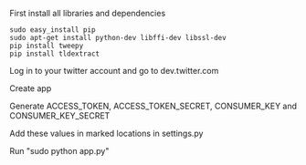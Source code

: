 First install all libraries and dependencies

    sudo easy_install pip
    sudo apt-get install python-dev libffi-dev libssl-dev
    pip install tweepy
    pip install tldextract

Log in to your twitter account and go to dev.twitter.com

Create app

Generate ACCESS_TOKEN, ACCESS_TOKEN_SECRET, CONSUMER_KEY and CONSUMER_KEY_SECRET

Add these values in marked locations in settings.py

Run "sudo python app.py"

